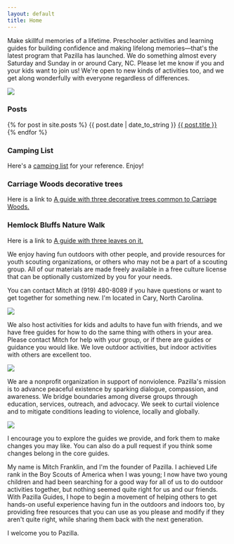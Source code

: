 ```yaml
---
layout: default
title: Home
---
```


<p>
Make skillful memories of a lifetime. Preschooler activities and learning guides 
for building confidence and making lifelong memories&mdash;that's the latest program 
that Pazilla has launched. We do something almost every Saturday and Sunday in
or around Cary, NC. Please let me know if you and your kids want to join us! We're
open to new kinds of activities too, and we get along wonderfully with 
everyone regardless of differences.
</p>

<p><img src="/images/girl-outdoors-hemlock.jpg" /></p>

<h3>Posts</h3>
<p>
{% for post in site.posts %}
{{ post.date | date_to_string }} <a href="{{ post.url }}">{{ post.title }}</a><br>
{% endfor %}
</p>

<h3>Camping List</h3>
<p>Here's a <a href="camping.html">camping list</a> for your reference.
Enjoy!</p>

<h3>Carriage Woods decorative trees</h3>
<p>Here is a link to <a href="cw-nature.html">A guide with three decorative trees common to Carriage Woods.</a></p>

<h3>Hemlock Bluffs Nature Walk</h3>
<p>Here is a link to <a href="first-nature-walk.html">A guide with three leaves on it.</a></p>

<p>
We enjoy having fun outdoors with other people, and provide resources for youth scouting organizations,
or others who may not be a part of a scouting group.
All of our materials are made freely available in a free culture license
that can be optionally customized by you for your needs.
</p>

<p>You can contact Mitch at (919) 480-8089 if you have questions or want
to get together for something new. I'm located in Cary, North Carolina.
</p>


<p><img src="/images/fun-with-native-people.jpg"/></p>

<p>We also host activities for kids and adults to have fun with friends,
and we have free guides for how to do the same thing with others in your area.
Please contact Mitch for help with your group,
or if there are guides or guidance you would like. We love outdoor activities,
but indoor activities with others are excellent too.
</p>

<p><img src="/images/playing-at-bugfest.jpg"/></p>

<p>We are a nonprofit organization in support of nonviolence.
Pazilla's mission is to advance peaceful existence by sparking dialogue, compassion, and awareness.
We bridge boundaries among diverse groups through education, services, outreach, and advocacy.
We seek to curtail violence and to mitigate conditions leading to violence, locally and globally.
</p>

<p><img src="/images/kids-at-picnic-with-dominoes.jpg"/></p>

<p>I encourage you to explore the guides we provide,
and fork them to make changes you may like.
You can also do a pull request if you think some changes belong in the core guides.
</p>

<p>
My name is Mitch Franklin, and I'm the founder of Pazilla.
I achieved Life rank in the Boy Scouts of America when I was young;
I now have two young children and had been searching for a good way for all of us to do outdoor
activities together, but nothing seemed quite right for us and our friends.
With Pazilla Guides, I hope to begin a movement of helping others to get hands-on useful experience 
having fun in the outdoors and indoors too, 
by providing free resources that you can use as you please and modify if they aren't quite right,
while sharing them back with the next generation.
</p>

<p>
I welcome you to Pazilla.
</p>
